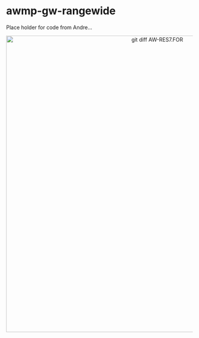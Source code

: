 # awmp-gw-rangewide

Place holder for code from Andre...

<p align="center">
  <img src="./figs/Screen Shot 2017-06-12 at 2.02.09 AM.png" width="800" align="center" title="git diff AW-RES7.FOR">
</p>
